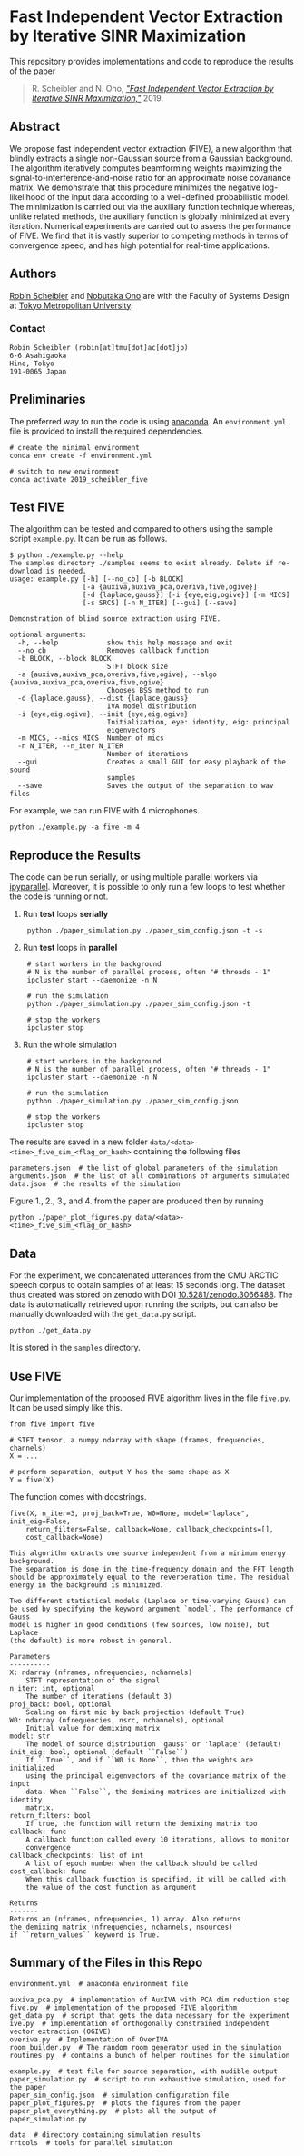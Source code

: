 Fast Independent Vector Extraction by Iterative SINR Maximization
=================================================================

This repository provides implementations and code to reproduce the results
of the paper

> R. Scheibler and N. Ono, [*"Fast Independent Vector Extraction by Iterative SINR Maximization,"*](http://arxiv.org/abs/1910.10654) 2019.

Abstract
--------

We propose fast independent vector extraction (FIVE), a new algorithm that
blindly extracts a single non-Gaussian source from a Gaussian background. The
algorithm iteratively computes beamforming weights maximizing the
signal-to-interference-and-noise ratio for an approximate noise covariance
matrix. We demonstrate that this procedure minimizes the negative
log-likelihood of the input data according to a well-defined probabilistic
model. The minimization is carried out via the auxiliary function technique
whereas, unlike related methods, the auxiliary function is globally minimized
at every iteration. Numerical experiments are carried out to assess the
performance of FIVE. We find that it is vastly superior to competing methods in
terms of convergence speed, and has high potential for real-time applications.

Authors
-------

[Robin Scheibler](http://robinscheibler.org) and [Nobutaka
Ono](http://www.comp.sd.tmu.ac.jp/onolab/index-e.html) are with the Faculty of
Systems Design at [Tokyo Metropolitan University](https://www.tmu.ac.jp/english/index.html).

### Contact

    Robin Scheibler (robin[at]tmu[dot]ac[dot]jp)
    6-6 Asahigaoka
    Hino, Tokyo
    191-0065 Japan

Preliminaries
-------------

The preferred way to run the code is using [anaconda](https://www.anaconda.com/distribution/).
An `environment.yml` file is provided to install the required dependencies.

    # create the minimal environment
    conda env create -f environment.yml

    # switch to new environment
    conda activate 2019_scheibler_five

Test FIVE
---------

The algorithm can be tested and compared to others using the sample
script `example.py`. It can be run as follows.

    $ python ./example.py --help
    The samples directory ./samples seems to exist already. Delete if re-download is needed.
    usage: example.py [-h] [--no_cb] [-b BLOCK]
                      [-a {auxiva,auxiva_pca,overiva,five,ogive}]
                      [-d {laplace,gauss}] [-i {eye,eig,ogive}] [-m MICS]
                      [-s SRCS] [-n N_ITER] [--gui] [--save]

    Demonstration of blind source extraction using FIVE.

    optional arguments:
      -h, --help            show this help message and exit
      --no_cb               Removes callback function
      -b BLOCK, --block BLOCK
                            STFT block size
      -a {auxiva,auxiva_pca,overiva,five,ogive}, --algo {auxiva,auxiva_pca,overiva,five,ogive}
                            Chooses BSS method to run
      -d {laplace,gauss}, --dist {laplace,gauss}
                            IVA model distribution
      -i {eye,eig,ogive}, --init {eye,eig,ogive}
                            Initialization, eye: identity, eig: principal
                            eigenvectors
      -m MICS, --mics MICS  Number of mics
      -n N_ITER, --n_iter N_ITER
                            Number of iterations
      --gui                 Creates a small GUI for easy playback of the sound
                            samples
      --save                Saves the output of the separation to wav files

For example, we can run FIVE with 4 microphones.

    python ./example.py -a five -m 4

Reproduce the Results
---------------------

The code can be run serially, or using multiple parallel workers via
[ipyparallel](https://ipyparallel.readthedocs.io/en/latest/).
Moreover, it is possible to only run a few loops to test whether the
code is running or not.

1. Run **test** loops **serially**

        python ./paper_simulation.py ./paper_sim_config.json -t -s

2. Run **test** loops in **parallel**

        # start workers in the background
        # N is the number of parallel process, often "# threads - 1"
        ipcluster start --daemonize -n N

        # run the simulation
        python ./paper_simulation.py ./paper_sim_config.json -t

        # stop the workers
        ipcluster stop

3. Run the whole simulation

        # start workers in the background
        # N is the number of parallel process, often "# threads - 1"
        ipcluster start --daemonize -n N

        # run the simulation
        python ./paper_simulation.py ./paper_sim_config.json

        # stop the workers
        ipcluster stop

The results are saved in a new folder `data/<data>-<time>_five_sim_<flag_or_hash>`
containing the following files

    parameters.json  # the list of global parameters of the simulation
    arguments.json  # the list of all combinations of arguments simulated
    data.json  # the results of the simulation

Figure 1., 2., 3., and 4. from the paper are produced then by running

    python ./paper_plot_figures.py data/<data>-<time>_five_sim_<flag_or_hash>

Data
----

For the experiment, we concatenated utterances from the CMU ARCTIC speech corpus to
obtain samples of at least 15 seconds long. The dataset thus created was stored on zenodo
with DOI [10.5281/zenodo.3066488](https://zenodo.org/record/3066489). The data is automatically
retrieved upon running the scripts, but can also be manually downloaded with the `get_data.py` script.

    python ./get_data.py

It is stored in the `samples` directory.

Use FIVE
--------

Our implementation of the proposed FIVE algorithm lives in the file `five.py`.
It can be used simply like this.

    from five import five

    # STFT tensor, a numpy.ndarray with shape (frames, frequencies, channels)
    X = ...

    # perform separation, output Y has the same shape as X
    Y = five(X)

The function comes with docstrings.

    five(X, n_iter=3, proj_back=True, W0=None, model="laplace", init_eig=False,
        return_filters=False, callback=None, callback_checkpoints=[],
        cost_callback=None)

    This algorithm extracts one source independent from a minimum energy background.
    The separation is done in the time-frequency domain and the FFT length
    should be approximately equal to the reverberation time. The residual
    energy in the background is minimized.

    Two different statistical models (Laplace or time-varying Gauss) can
    be used by specifying the keyword argument `model`. The performance of Gauss
    model is higher in good conditions (few sources, low noise), but Laplace
    (the default) is more robust in general.

    Parameters
    ----------
    X: ndarray (nframes, nfrequencies, nchannels)
        STFT representation of the signal
    n_iter: int, optional
        The number of iterations (default 3)
    proj_back: bool, optional
        Scaling on first mic by back projection (default True)
    W0: ndarray (nfrequencies, nsrc, nchannels), optional
        Initial value for demixing matrix
    model: str
        The model of source distribution 'gauss' or 'laplace' (default)
    init_eig: bool, optional (default ``False``)
        If ``True``, and if ``W0 is None``, then the weights are initialized
        using the principal eigenvectors of the covariance matrix of the input
        data. When ``False``, the demixing matrices are initialized with identity
        matrix.
    return_filters: bool
        If true, the function will return the demixing matrix too
    callback: func
        A callback function called every 10 iterations, allows to monitor
        convergence
    callback_checkpoints: list of int
        A list of epoch number when the callback should be called
    cost_callback: func
        When this callback function is specified, it will be called with
        the value of the cost function as argument

    Returns
    -------
    Returns an (nframes, nfrequencies, 1) array. Also returns
    the demixing matrix (nfrequencies, nchannels, nsources)
    if ``return_values`` keyword is True.

Summary of the Files in this Repo
---------------------------------

    environment.yml  # anaconda environment file

    auxiva_pca.py  # implementation of AuxIVA with PCA dim reduction step
    five.py  # implementation of the proposed FIVE algorithm
    get_data.py  # script that gets the data necessary for the experiment
    ive.py  # implementation of orthogonally constrained independent vector extraction (OGIVE)
    overiva.py  # Implementation of OverIVA
    room_builder.py  # The random room generator used in the simulation
    routines.py  # contains a bunch of helper routines for the simulation

    example.py  # test file for source separation, with audible output
    paper_simulation.py  # script to run exhaustive simulation, used for the paper
    paper_sim_config.json  # simulation configuration file
    paper_plot_figures.py  # plots the figures from the paper
    paper_plot_everything.py  # plots all the output of paper_simulation.py

    data  # directory containing simulation results
    rrtools  # tools for parallel simulation
